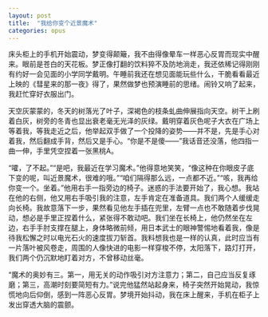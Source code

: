 ```yaml
---
layout: post
title:  "我给你变个近景魔术"
categories: opus
---
```


床头柜上的手机开始震动，梦变得颠簸，我不由得像晕车一样恶心反胃而现实中醒来。眼前是苍白的天花板。梦正像打翻的饮料猝不及防地淌走，我还依稀记得刚刚有约好一会见面的小学同学戴明。午睡前我还在想见面能玩些什么，干脆看看最近上映的《彗星来的那一夜》得了，果然做梦也预演睡前的思绪。闹铃又响了起来，我赶忙穿好衣服出门。

天空灰蒙蒙的，冬天的树落光了叶子，深褐色的枝条虬曲伸展指向天空。树干上刷着白灰，树旁的冬青也显出衰老毫无光泽的灰绿。戴明穿着灰色呢子大衣在广场上等着我，等我走近之后，他举起双手做了一个投降的姿势——并不是，先是手心对着我，然后翻成手背，然后又是手心。“你是不是傻——”我话音还没落，他四指一曲一伸，手里凭空捏着一张黑桃A。

“嚯，了不起。”“是吧，我最近在学习魔术。”他得意地笑笑，“像这种在你眼皮子底下变的呢，叫近景魔术，很难的哦。”“咱们隔得那么远，一点都不近。”“咳，我再给你变一个。坐着。”他用右手一指旁边的椅子。迷惑的手法要开始了，我心想。我站在他的右侧，他又用右手吸引我的注意，左手肯定在准备道具。我们两个人缓缓走向长椅。我故意落下一步，果然看见他左手插在兜里，左臂一点也不敢随着步伐晃动，想必是手里正捏着什么，紧张得不敢动吧。我们坐在长椅上，他仍然坐在左边，右手手肘支撑在腿上，身体略微前倾，用日本武士的眼神警惕地看着我，像是待我松懈之时以电光石火的速度拔刀斩首。我料想我也是一样的认真，此时应当有一片落叶被风卷走，周围的人像快进的电影一样穿梭不停，太阳落下，路灯打开，我们两个仍沉默地盯着对方，不曾移动丝毫。

“魔术的奥妙有三。第一，用无关的动作吸引对方注意力；第二，自己应当反复琢磨；第三，高潮时刻要简短有力。”说完他猛然站起身来，椅子突然开始晃动，我惊慌地向后仰倒，感到一阵恶心反胃。梦境开始抖动，我在床上醒来，手机在柜子上发出穿透大脑的震颤。